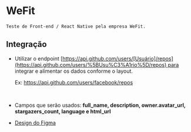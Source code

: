 # WeFit

    Teste de Front-end / React Native pela empresa WeFit.


## Integração

- Utilizar o endpoint [https://api.github.com/users/[Usuário]/repos](https://api.github.com/users/%5BUsu%C3%A1rio%5D/repos) para integrar e alimentar os dados conforme o layout.
    
    Ex: https://api.github.com/users/facebook/repos

<br>

- Campos que serão usados: **full_name, description, owner.avatar_url, stargazers_count, language e html_url**

- [Design do Figma](https://www.figma.com/file/TETzIuf8UnkRGWSyxvPigc/Teste-Android-WeFit---2022?node-id=0%3A1)
